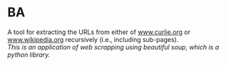 # BA
A tool for extracting the URLs from either of www.curlie.org or www.wikipedia.org recursively (i.e., including sub-pages).<br>
<i>This is an application of web scrapping using beautiful soup, which is a python library.</i>